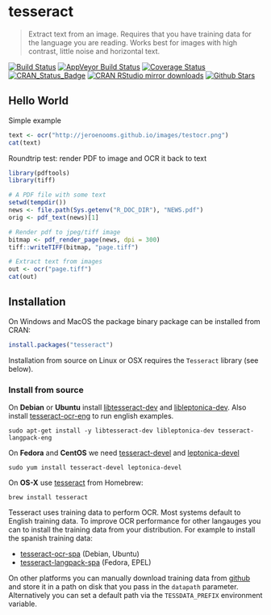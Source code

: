 # tesseract

> Extract text from an image. Requires that you have training data for the language you are reading. Works best for images with high contrast, little noise and horizontal text.

[![Build Status](https://travis-ci.org/ropensci/tesseract.svg?branch=master)](https://travis-ci.org/ropensci/tesseract)
[![AppVeyor Build Status](https://ci.appveyor.com/api/projects/status/github/ropensci/tesseract?branch=master&svg=true)](https://ci.appveyor.com/project/jeroenooms/tesseract)
[![Coverage Status](https://codecov.io/github/ropensci/tesseract/coverage.svg?branch=master)](https://codecov.io/github/ropensci/tesseract?branch=master)
[![CRAN_Status_Badge](http://www.r-pkg.org/badges/version/tesseract)](https://cran.r-project.org/package=tesseract)
[![CRAN RStudio mirror downloads](http://cranlogs.r-pkg.org/badges/tesseract)](https://cran.r-project.org/package=tesseract)
[![Github Stars](https://img.shields.io/github/stars/ropensci/tesseract.svg?style=social&label=Github)](https://github.com/ropensci/tesseract)

## Hello World

Simple example

```r
text <- ocr("http://jeroenooms.github.io/images/testocr.png")
cat(text)
```

Roundtrip test: render PDF to image and OCR it back to text

```r
library(pdftools)
library(tiff)

# A PDF file with some text
setwd(tempdir())
news <- file.path(Sys.getenv("R_DOC_DIR"), "NEWS.pdf")
orig <- pdf_text(news)[1]

# Render pdf to jpeg/tiff image
bitmap <- pdf_render_page(news, dpi = 300)
tiff::writeTIFF(bitmap, "page.tiff")

# Extract text from images
out <- ocr("page.tiff")
cat(out)

```

## Installation

On Windows and MacOS the package binary package can be installed from CRAN:

```r
install.packages("tesseract")
```

Installation from source on Linux or OSX requires the `Tesseract` library (see below).

### Install from source

 On __Debian__ or __Ubuntu__ install [libtesseract-dev](https://packages.debian.org/testing/libtesseract-dev) and
[libleptonica-dev](https://packages.debian.org/testing/libleptonica-dev). Also install [tesseract-ocr-eng](https://packages.debian.org/testing/tesseract-ocr-eng) to run english examples.

```
sudo apt-get install -y libtesseract-dev libleptonica-dev tesseract-langpack-eng
```

On __Fedora__ and __CentOS__ we need [tesseract-devel](https://apps.fedoraproject.org/packages/tesseract-devel) and
[leptonica-devel](https://apps.fedoraproject.org/packages/leptonica-devel)

```
sudo yum install tesseract-devel leptonica-devel
````

On __OS-X__ use [tesseract](https://github.com/Homebrew/homebrew-core/blob/master/Formula/tesseract.rb) from Homebrew:

```
brew install tesseract
```

Tesseract uses training data to perform OCR. Most systems default to English
training data. To improve OCR performance for other langauges you can to install the
training data from your distribution. For example to install the spanish training data:

  - [tesseract-ocr-spa](https://packages.debian.org/testing/tesseract-ocr-spa) (Debian, Ubuntu)
  - [tesseract-langpack-spa](https://apps.fedoraproject.org/packages/tesseract-langpack-spa) (Fedora, EPEL)

On other platforms you can manually download training data from [github](https://github.com/tesseract-ocr/tessdata)
and store it in a path on disk that you pass in the `datapath` parameter. Alternatively
you can set a default path via the `TESSDATA_PREFIX` environment variable.
